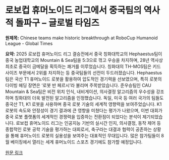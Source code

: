# 로보컵 휴머노이드 리그에서 중국팀의 역사적 돌파구 – 글로벌 타임즈

**원제목:** Chinese teams make historic breakthrough at RoboCup Humanoid League - Global Times

**요약:** 2025 로보컵 휴머노이드 리그 결승전에서 중국 칭화대학교의 Hephaestus팀이 중국 농업대학교의 Mountain & Sea팀을 5:3으로 꺾고 우승을 차지하며, 28년 역사상 최초로 중국이 금메달을 획득하는 쾌거를 이루었습니다.  칭화대의 TH-MOS팀은 키드사이즈 부문에서 2위를 차지하는 등 중국팀들의 선전이 두드러졌습니다.  Hephaestus팀은 국산 T1 휴머노이드 로봇을 활용하여 압도적인 경기력을 선보였으며, 특히 로봇의 다이빙 헤딩 장면은 ‘로봇 반 페르시’라 불리며 주목받았습니다.  준우승팀인 CAU Mountain & Sea팀은 비전 위치 인식, 내비게이션, 의사결정 알고리즘의 우수성을 강조하며 칭화대의 더욱 발전된 알고리즘을 인정했습니다.  독일, 미국 등 여러 국가의 팀들도 중국산 T1, K1 로봇을 사용하며 중국 로봇 기술의 세계적 영향력을 보여주었습니다.  K1 로봇의 속도와 안정성이 경기 결과에 큰 영향을 미쳤다는 평가가 나왔으며, 이번 대회가 중국 로봇 플랫폼의 세계적인 경쟁력을 입증하는 전환점이 되었다는 분석이 제기되었습니다.  로보컵 휴머노이드 리그는 인공지능 기반의 실시간 인지, 의사결정, 동작 제어 등 종합적인 로봇 공학 기술을 평가하는 대회로서,  축구라는 대결과 협력이 공존하는 상황을 통해 휴머노이드 로봇의 실용성을 보여주는 대표적인 무대입니다.  많은 참가팀들이 8월 베이징에서 열리는 세계 휴머노이드 스포츠 경기에도 참가할 예정입니다.

[원문 링크](https://www.globaltimes.cn/page/202507/1338913.shtml)
